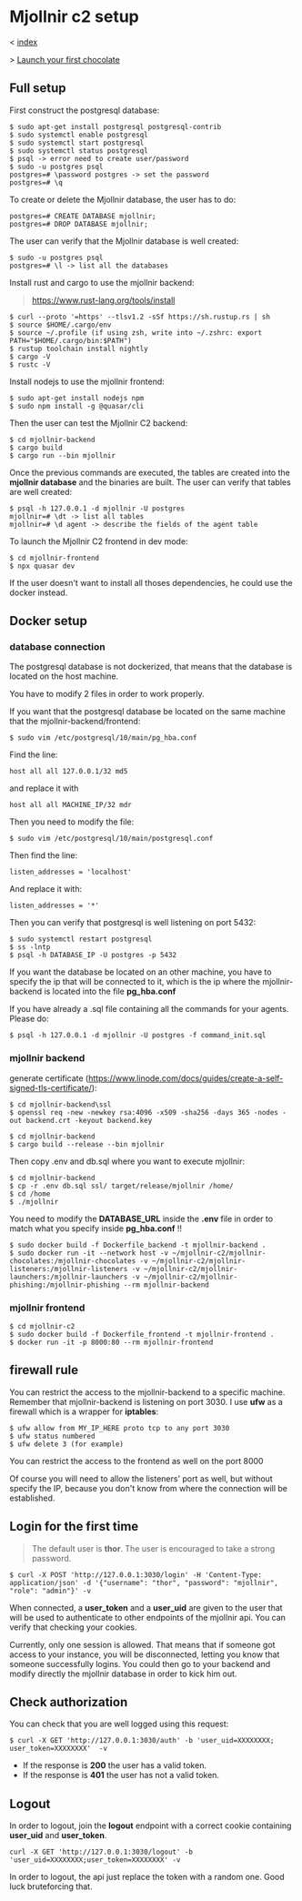 # Mjollnir c2 setup

< [index](install-mjollnir-c2.md)

\> [Launch your first chocolate](first-chocolate.md)

## Full setup 

First construct the postgresql database:
```
$ sudo apt-get install postgresql postgresql-contrib
$ sudo systemctl enable postgresql
$ sudo systemctl start postgresql
$ sudo systemctl status postgresql
$ psql -> error need to create user/password
$ sudo -u postgres psql
postgres=# \password postgres -> set the password
postgres=# \q
```

To create or delete the Mjollnir database, the user has to do:
```
postgres=# CREATE DATABASE mjollnir;
postgres=# DROP DATABASE mjollnir;
```

The user can verify that the Mjollnir database is well created:
```
$ sudo -u postgres psql
postgres=# \l -> list all the databases
```

Install rust and cargo to use the mjollnir backend:
> https://www.rust-lang.org/tools/install

```
$ curl --proto '=https' --tlsv1.2 -sSf https://sh.rustup.rs | sh
$ source $HOME/.cargo/env
$ source ~/.profile (if using zsh, write into ~/.zshrc: export PATH="$HOME/.cargo/bin:$PATH")
$ rustup toolchain install nightly
$ cargo -V
$ rustc -V
```

Install nodejs to use the mjollnir frontend:
```
$ sudo apt-get install nodejs npm
$ sudo npm install -g @quasar/cli
```

Then the user can test the Mjollnir C2 backend:
```
$ cd mjollnir-backend
$ cargo build
$ cargo run --bin mjollnir
```

Once the previous commands are executed, the tables are created into the **mjollnir database** and the binaries are built. The user can verify that tables are well created:
```
$ psql -h 127.0.0.1 -d mjollnir -U postgres
mjollnir=# \dt -> list all tables
mjollnir=# \d agent -> describe the fields of the agent table
```

To launch the Mjollnir C2 frontend in dev mode:
```
$ cd mjollnir-frontend
$ npx quasar dev
```

If the user doesn't want to install all thoses dependencies, he could use the docker instead.

## Docker setup

### database connection
The postgresql database is not dockerized, that means that the database is located on the host machine.

You have to modify 2 files in order to work properly.

If you want that the postgresql database be located on the same machine that the mjollnir-backend/frontend:
```
$ sudo vim /etc/postgresql/10/main/pg_hba.conf
```

Find the line:
```
host all all 127.0.0.1/32 md5
```

and replace it with 
```
host all all MACHINE_IP/32 mdr
```

Then you need to modify the file:
```
$ sudo vim /etc/postgresql/10/main/postgresql.conf
```

Then find the line:
```
listen_addresses = 'localhost'
```

And replace it with:
```
listen_addresses = '*'
```

Then you can verify that postgresql is well listening on port 5432:
```
$ sudo systemctl restart postgresql
$ ss -lntp
$ psql -h DATABASE_IP -U postgres -p 5432
```

If you want the database be located on an other machine, you have to specify the ip that will be connected to it, which is the ip where the mjollnir-backend is located into the file __pg_hba.conf__

If you have already a .sql file containing all the commands for your agents. Please do:
```
$ psql -h 127.0.0.1 -d mjollnir -U postgres -f command_init.sql
```

### mjollnir backend
generate certificate (https://www.linode.com/docs/guides/create-a-self-signed-tls-certificate/):
```
$ cd mjollnir-backend\ssl
$ openssl req -new -newkey rsa:4096 -x509 -sha256 -days 365 -nodes -out backend.crt -keyout backend.key
```

```
$ cd mjollnir-backend
$ cargo build --release --bin mjollnir
```

Then copy .env and db.sql where you want to execute mjollnir:
```
$ cd mjollnir-backend
$ cp -r .env db.sql ssl/ target/release/mjollnir /home/
$ cd /home
$ ./mjollnir
```

You need to modify the __DATABASE_URL__ inside the __.env__ file in order to match what you specify inside __pg_hba.conf__ !!

```
$ sudo docker build -f Dockerfile_backend -t mjollnir-backend .
$ sudo docker run -it --network host -v ~/mjollnir-c2/mjollnir-chocolates:/mjollnir-chocolates -v ~/mjollnir-c2/mjollnir-listeners:/mjollnir-listeners -v ~/mjollnir-c2/mjollnir-launchers:/mjollnir-launchers -v ~/mjollnir-c2/mjollnir-phishing:/mjollnir-phishing --rm mjollnir-backend
```

### mjollnir frontend
```
$ cd mjollnir-c2
$ sudo docker build -f Dockerfile_frontend -t mjollnir-frontend .
$ docker run -it -p 8000:80 --rm mjollnir-frontend
```

## firewall rule

You can restrict the access to the mjollnir-backend to a specific machine. Remember that mjollnir-backend is listening on port 3030. I use __ufw__ as a firewall which is a wrapper for __iptables__:

```
$ ufw allow from MY_IP_HERE proto tcp to any port 3030
$ ufw status numbered
$ ufw delete 3 (for example)
```

You can restrict the access to the frontend as well on the port 8000

Of course you will need to allow the listeners' port as well, but without specify the IP, because you don't know from where the connection will be established.

## Login for the first time

> The default user is  **thor**.
> The user is encouraged to take a strong password.

```
$ curl -X POST 'http://127.0.0.1:3030/login' -H 'Content-Type: application/json' -d '{"username": "thor", "password": "mjollnir", "role": "admin"}' -v
```

When connected, a **user_token** and a **user_uid** are given to the user that will be used to authenticate to other endpoints of the mjollnir api. You can verify that checking your cookies. 

Currently, only one session is allowed. That means that if someone got access to your instance, you will be disconnected, letting you know that someone successfully logins. You could then go to your backend and modify directly the mjollnir database in order to kick him out.

## Check authorization

You can check that you are well logged using this request:

```
$ curl -X GET 'http://127.0.0.1:3030/auth' -b 'user_uid=XXXXXXXX; user_token=XXXXXXXX'  -v
```

* If the response is **200** the user has a valid token.
* If the response is **401** the user has not a valid token.

## Logout

In order to logout, join the **logout** endpoint with a correct cookie containing **user_uid** and **user_token**.

```
curl -X GET 'http://127.0.0.1:3030/logout' -b 'user_uid=XXXXXXXX;user_token=XXXXXXXX' -v
```

In order to logout, the api just replace the token with a random one. Good luck bruteforcing that.

